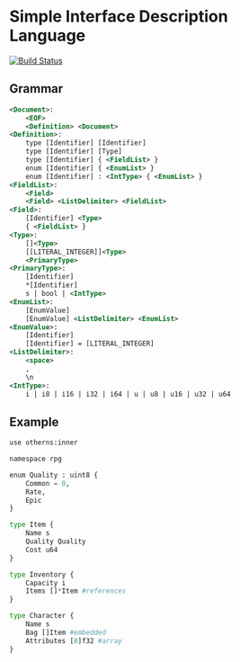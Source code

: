 # Simple Interface Description Language
[![Build Status](https://travis-ci.org/paidgeek/sidl.svg?branch=master)](https://travis-ci.org/paidgeek/sidl)

## Grammar
```xml
<Document>:
	<EOF>
	<Definition> <Document>
<Definition>:
	type [Identifier] [Identifier]
	type [Identifier] [Type]
	type [Identifier] { <FieldList> }
	enum [Identifier] { <EnumList> }
	enum [Identifier] : <IntType> { <EnumList> }
<FieldList>:
	<Field>
	<Field> <ListDelimiter> <FieldList>
<Field>:
	[Identifier] <Type>
	{ <FieldList> }
<Type>:
	[]<Type>
	[[LITERAL_INTEGER]]<Type>
	<PrimaryType>
<PrimaryType>:
	[Identifier]
	*[Identifier]
	s | bool | <IntType>
<EnumList>:
	[EnumValue]
	[EnumValue] <ListDelimiter> <EnumList>
<EnumValue>:
	[Identifier]
	[Identifier] = [LITERAL_INTEGER]
<ListDelimiter>:
	<space>
	,
	\n
<IntType>:
	i | i8 | i16 | i32 | i64 | u | u8 | u16 | u32 | u64
```

## Example
```python
use otherns:inner

namespace rpg

enum Quality : uint8 {
	Common = 0,
	Rate,
	Epic
}

type Item {
	Name s
	Quality Quality
	Cost u64
}

type Inventory {
	Capacity i
	Items []*Item #references
}

type Character {
	Name s
	Bag []Item #embedded
	Attributes [8]f32 #array
}

```
